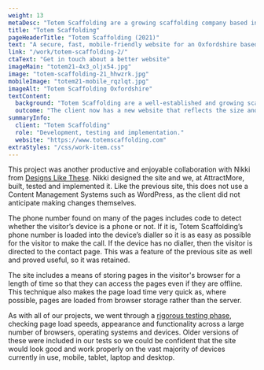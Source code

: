 ```yaml
---
weight: 13
metaDesc: "Totem Scaffolding are a growing scaffolding company based in Oxfordshire. Their new website reflects the professionalism, scale and nature of the company."
title: "Totem Scaffolding"
pageHeaderTitle: "Totem Scaffolding (2021)"
text: "A secure, fast, mobile-friendly website for an Oxfordshire based scaffolding company. Technically, this is a straightforward site but the design is modern and clear to showcase the capabilities, size and professionalism of this company. The site is implemented on especially fast hosting and is built so that it can still work even if the site visitor is offline."
link: "/work/totem-scaffolding-2/"
ctaText: "Get in touch about a better website"
imageMain: "totem21-4x3_oljx54.jpg"
image: "totem-scaffolding-21_hhwzrk.jpg"
mobileImage: "totem21-mobile_rqzlqt.jpg"
imageAlt: "Totem Scaffolding Oxfordshire"
textContent:
  background: "Totem Scaffolding are a well-established and growing scaffolding company based in Oxfordshire. We built their previous website a number of years ago and, in the intervening time, the company has grown substantially and contacted us regarding a new site that would reflect the nature of the expanded organisation."
  outcome: "The client now has a new website that reflects the size and professionalism of the company."
summaryInfo:
  client: "Totem Scaffolding"
  role: "Development, testing and implementation."
  website: "https://www.totemscaffolding.com"
extraStyles: "/css/work-item.css"
---
```


This project was another productive and enjoyable collaboration with Nikki from [Designs Like These](https://www.designslikethese.co.uk/). Nikki designed the site and we, at AttractMore, built, tested and implemented it. Like the previous site, this does not use a Content Management Systems such as WordPress, as the client did not anticipate making changes themselves.

The phone number found on many of the pages includes code to detect whether the visitor’s device is a phone or not. If it is, Totem Scaffolding’s phone number is loaded into the device’s dialler so it is as easy as possible for the visitor to make the call. If the device has no dialler, then the visitor is directed to the contact page. This was a feature of the previous site as well and proved useful, so it was retained.

The site includes a means of storing pages in the visitor's browser for a length of time so that they can access the pages even if they are offline. This technique also makes the page load time very quick as, where possible, pages are loaded from browser storage rather than the server.

As with all of our projects, we went through a [rigorous testing phase](/services/website-creation/web-development-website-testing/), checking page load speeds, appearance and functionality across a large number of browsers, operating systems and devices. Older versions of these were included in our tests so we could be confident that the site would look good and work properly on the vast majority of devices currently in use, mobile, tablet, laptop and desktop.
